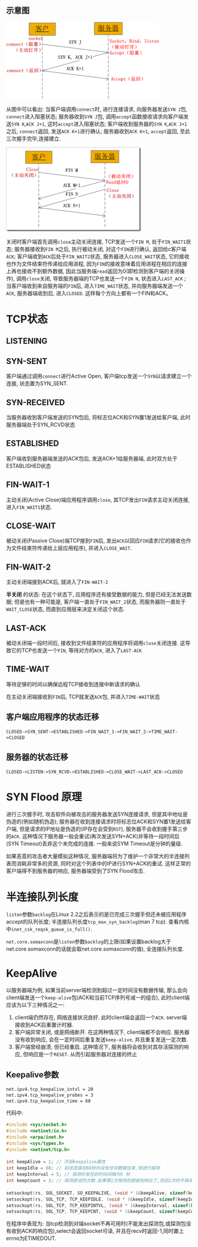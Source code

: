 
## 示意图

![建立TCP连接的三次握手](./tcp-connect.png)

从图中可以看出: 当客户端调用`connect`时, 进行连接请求, 向服务器发送`SYN J`包, `connect`进入阻塞状态;  服务器收到`SYN J`包, 调用`accept`函数接收请求向客户端发送`SYN K`,`ACK J+1`, 这时`accept`进入阻塞状态; 客户端收到服务器的`SYN K`,`ACK J+1`之后, `connect`返回, 发送`ACK K+1`进行确认; 服务器收到`ACK K+1`, `accept`返回, 至此三次握手完毕,连接建立.

![关闭TCP连接的四次握手](./tcp-close.png)

关闭时客户端首先调用`close`主动关闭连接, TCP发送一个`FIN M`, 处于`FIN_WAIT1`状态; 服务器接收到`FIN M`之后, 执行被动关闭, 对这个`FIN`进行确认, 返回给c客户端`ACK`; 客户端收到`ACK`后处于`FIN_WAIT2`状态, 服务器进入`CLOSE_WAIT`状态, 它的接收也作为文件结束符传递给应用进程, 因为`FIN`的接收意味着应用进程在相应的连接上再也接收不到额外数据, 因此当服务端`read`返回为0(即检测到客户端的关闭操作), 调用`close`关闭, 导致服务器端的TCP也发送一个`FIN N`, 状态进入`LAST_ACK` ; 当客户端收到来自服务端的`FIN`后, 进入`TIME_WAIT`状态, 并向服务器端发送一个`ACK`, 服务器端收到后, 进入`CLOSED`.
这样每个方向上都有一个FIN和ACK。

# TCP状态

## LISTENING

## SYN-SENT
客户端通过调用`connect`进行Active Open, 客户端tcp发送一个`SYN`以请求建立一个连接, 状态置为SYN_SENT.

## SYN-RECEIVED
当服务器收到客户端发送的SYN包后, 将标志位ACK和SYN置1发送给客户端, 此时服务器端处于SYN_RCVD状态

## ESTABLISHED
客户端收到服务器端发送的ACK包后, 发送ACK+1给服务器端, 此时双方处于ESTABLISHED状态

## FIN-WAIT-1
主动关闭(Active Close)端应用程序调用`close`, 其TCP发出`FIN`请求主动关闭连接, 进入`FIN_WAIT1`状态.

## CLOSE-WAIT
被动关闭(Passive Close)端TCP接到`FIN`后, 发出`ACK`以回应`FIN`请求(它的接收也作为文件结束符传递给上层应用程序), 并进入`CLOSE_WAIT`.

## FIN-WAIT-2
主动关闭端接到ACK后, 就进入了`FIN-WAIT-2`

**半关闭** 的状态: 在这个状态下, 应用程序还有接受数据的能力, 但是已经无法发送数据;
但是也有一种可能是, 客户端一直处于`FIN_WAIT_2`状态, 而服务器则一直处于`WAIT_CLOSE`状态, 而直到应用层来决定关闭这个状态.

## LAST-ACK
被动关闭端一段时间后, 接收到文件结束符的应用程序将调用`close`关闭连接. 这导致它的TCP也发送一个`FIN`, 等待对方的`ACK`, 进入了`LAST-ACK`

## TIME-WAIT
等待足够的时间以确保远程TCP接收到连接中断请求的确认

在主动关闭端接收到`FIN`后, TCP就发送`ACK`包, 并进入`TIME-WAIT`状态


## 客户端应用程序的状态迁移
```
CLOSED->SYN_SENT->ESTABLISHED->FIN_WAIT_1->FIN_WAIT_2->TIME_WAIT->CLOSED
```

## 服务器的状态迁移
```
CLOSED->LISTEN->SYN_RCVD->ESTABLISHED->CLOSE_WAIT->LAST_ACK->CLOSED
```

# SYN Flood 原理
进行三次握手时, 攻击软件向被攻击的服务器发送SYN连接请求, 但是其中地址是伪造的(例如随机伪造);
服务器在收到连接请求时将标志位ACK和SYN置1发送给客户端, 但是请求的IP地址是伪造的(IP存在会受到`RST`), 服务器不会收到握手第三步的`ACK`.
这种情况下服务器一般会重试(再次发送SYN+ACK)并等待一段时间后(SYN Timeout)丢弃这个未完成的连接. 一般来说SYM Timeout是分钟的量级.

如果恶意的攻击者大量模拟这种情况, 服务器端将为了维护一个非常大的半连接列表而消耗非常多的资源, 同时对这个列表中的IP进行SYN+ACK的重试.
这样正常的客户端得不到服务器的响应, 服务器端受到了SYN Flood攻击.

# 半连接队列长度
`listen`参数`backlog`在Linux 2.2之后表示的是已完成三次握手但还未被应用程序accept的队列长度; 半连接队列长度`tcp_max_syn_backlog`(man 7 tcp).
查看内核中`inet_csk_reqsk_queue_is_full()`.

`net.core.somaxconn`是`listen`参数`backlog`的上限(如果设置backlog大于net.core.somaxconn的话就会取net.core.somaxconn的值), 全连接队列长度.

# KeepAlive
以服务器端为例, 如果当前server端检测到超过一定时间没有数据传输, 那么会向client端发送一个`keep-alive`包(ACK和当前TCP序列号减一的组合),
此时client端应该为以下三种情况之一:
   1. client端仍然存在, 网络连接状况良好. 此时client端会返回一个`ACK`. server端接收到ACK后重置计时器.
   2. 客户端异常关闭, 或是网络断开. 在这两种情况下, client端都不会响应. 服务器没有收到响应, 会在一定时间后重复发送`keep-alive`, 并且重复发送一定次数.
   3. 客户端曾经崩溃, 但已经重启. 这种情况下, 服务器将会收到对其存活探测的响应, 但响应是一个`RESET`. 从而引起服务器对连接的终止

## Keepalive参数
```
net.ipv4.tcp_keepalive_intvl = 20
net.ipv4.tcp_keepalive_probes = 3
net.ipv4.tcp_keepalive_time = 60
```
代码中:
```c
#include <sys/socket.h>  
#include <netinet/in.h>  
#include <arpa/inet.h>  
#include <sys/types.h>  
#include <netinet/tcp.h>  

int keepAlive = 1; // 开启keepalive属性  
int keepIdle = 60; // 如该连接在60秒内没有任何数据往来,则进行探测   
int keepInterval = 5; // 探测时发包的时间间隔为5 秒  
int keepCount = 3; // 探测尝试的次数.如果第1次探测包就收到响应了,则后2次的不再发.  

setsockopt(rs, SOL_SOCKET, SO_KEEPALIVE, (void * )&keepAlive, sizeof(keepAlive));  
setsockopt(rs, SOL_TCP, TCP_KEEPIDLE, (void * )&keepIdle, sizeof(keepIdle));  
setsockopt(rs, SOL_TCP, TCP_KEEPINTVL, (void * )&keepInterval, sizeof(keepInterval));  
setsockopt(rs, SOL_TCP, TCP_KEEPCNT, (void * )&keepCount, sizeof(keepCount));   
```
在程序中表现为: 当tcp检测到对端socket不再可用时(不能发出探测包,或探测包没有收到ACK的响应包),select会返回socket可读,
并且在recv时返回-1,同时置上errno为ETIMEDOUT.
